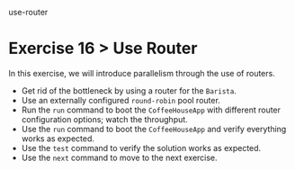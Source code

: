 use-router

# Exercise 16 > Use Router

In this exercise, we will introduce parallelism through the use of routers.

- Get rid of the bottleneck by using a router for the `Barista`.
- Use an externally configured `round-robin` pool router.
- Run the `run` command to boot the `CoffeeHouseApp` with different router configuration options; watch the throughput.
- Use the `run` command to boot the `CoffeeHouseApp` and verify everything works as expected.
- Use the `test` command to verify the solution works as expected.
- Use the `next` command to move to the next exercise.